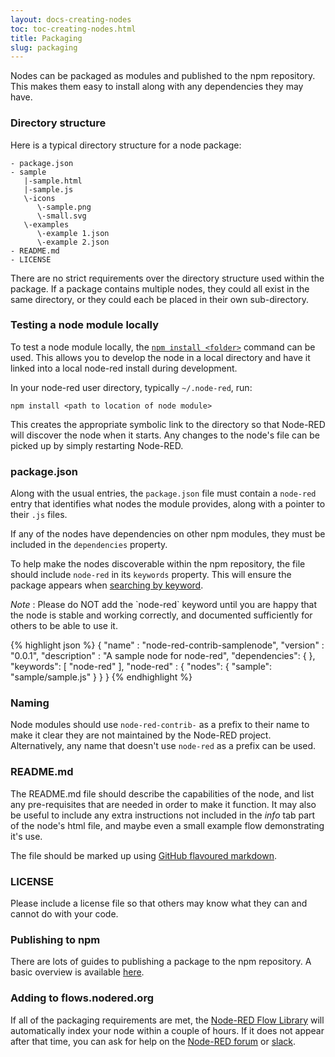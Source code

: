```yaml
---
layout: docs-creating-nodes
toc: toc-creating-nodes.html
title: Packaging
slug: packaging
---
```


Nodes can be packaged as modules and published to the npm repository. This makes
them easy to install along with any dependencies they may have.

### Directory structure

Here is a typical directory structure for a node package:

    - package.json
    - sample
       |-sample.html
       |-sample.js
       \-icons
          \-sample.png
          \-small.svg
       \-examples
          \-example 1.json
          \-example 2.json
    - README.md
    - LICENSE

There are no strict requirements over the directory structure used within the
package. If a package contains multiple nodes, they could all exist in the same
directory, or they could each be placed in their own sub-directory.

### Testing a node module locally

To test a node module locally, the [`npm install <folder>`](https://docs.npmjs.com/cli/install) command can be used. This allows you
to develop the node in a local directory and have it linked into a local node-red install during development.

In your node-red user directory, typically `~/.node-red`, run:

    npm install <path to location of node module>

This creates the appropriate symbolic link to the directory so that Node-RED
will discover the node when it starts. Any changes to the node's file can be picked
up by simply restarting Node-RED. 

### package.json

Along with the usual entries, the `package.json` file must contain a `node-red`
entry that identifies what nodes the module provides, along with a pointer to
their `.js` files.

If any of the nodes have dependencies on other npm modules, they must be included
in the `dependencies` property.

To help make the nodes discoverable within the npm repository, the file should
include `node-red` in its `keywords` property. This will ensure the package
appears when [searching by keyword](https://www.npmjs.org/browse/keyword/node-red).

<div class="doc-callout"><em>Note</em> : Please do NOT add the `node-red` keyword until
you are happy that the node is stable and working correctly, and documented sufficiently
for others to be able to use it.</div>

{% highlight json %}
{
    "name"         : "node-red-contrib-samplenode",
    "version"      : "0.0.1",
    "description"  : "A sample node for node-red",
    "dependencies": {
    },
    "keywords": [ "node-red" ],
    "node-red"     : {
        "nodes": {
            "sample": "sample/sample.js"
        }
    }
}
{% endhighlight %}

### Naming

Node modules should use `node-red-contrib-` as a prefix to their name to make it
clear they are not maintained by the Node-RED project. Alternatively, any name
that doesn't use `node-red` as a prefix can be used.

### README.md

The README.md file should describe the capabilities of the node, and list any
pre-requisites that are needed in order to make it function. It may also be
useful to include any extra instructions not included in the *info* tab part
of the node's html file, and maybe even a small example flow demonstrating it's
use.

The file should be marked up using
[GitHub flavoured markdown](https://help.github.com/articles/markdown-basics/).

### LICENSE

Please include a license file so that others may know what they can and cannot
do with your code.

### Publishing to npm

There are lots of guides to publishing a package to the npm repository.
A basic overview is available [here](https://docs.npmjs.com/misc/developers).

### Adding to flows.nodered.org

If all of the packaging requirements are met, the [Node-RED Flow Library](https://flows.nodered.org)
will automatically index your node within a couple of hours. If it does not appear
after that time, you can ask for help on the [Node-RED forum](https://discourse.nodered.org)
or [slack](https://nodered.org/slack).
